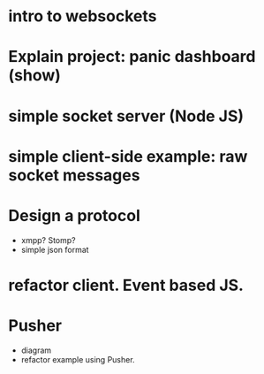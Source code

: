 # intro to websockets

# Explain project: panic dashboard (show)

# simple socket server (Node JS)

# simple client-side example: raw socket messages

# Design a protocol
- xmpp? Stomp?
- simple json format

# refactor client. Event based JS.

# Pusher
- diagram
- refactor example using Pusher.